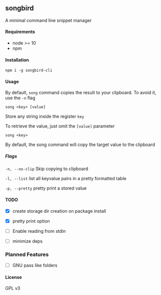 ## songbird

A minimal command line snippet manager

#### Requirements
* node >= 10
* npm

#### Installation
`npm i -g songbird-cli`

#### Usage

By default, `song` command copies the result to your clipboard. To avoid it, use the `-n` flag

`song <key> [value]`

Store any string inside the register `key`

To retrieve the value, just omit the `[value]` parameter

`song <key>`

By default, the song command will copy the target value to the clipboard

##### Flags

`-n, --no-clip` Skip copying to clipboard

`-l, --list` list all keyvalue pairs in a pretty formatted table

`-p, --pretty` pretty print a stored value

#### TODO
- [x] create storage dir creation on package install

- [x] pretty print option

- [ ] Enable reading from stdin

- [ ] minimize deps

### Planned Features

- [ ] GNU pass like folders

#### License

GPL v3
